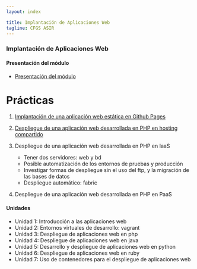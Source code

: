 ```yaml
---
layout: index

title: Implantación de Aplicaciones Web
tagline: CFGS ASIR
---
```


### Implantación de Aplicaciones Web

#### Presentación del módulo

* [Presentación del módulo](presentacion)


# Prácticas

1. [Implantación de una aplicación web estática en Github Pages](estatica)
2. [Despliegue de una aplicación web desarrollada en PHP en hosting compartido](php1)

3. Despliegue de una aplicación web desarrollada en PHP en IaaS
	* Tener dos servidores: web y bd
	* Posible automatización de los entornos de pruebas y producción
	* Investigar formas de despliegue sin el uso del ftp, y la migración de las bases de datos
	* Despliegue automático: fabric
4. Despliegue de una aplicación web desarrollada en PHP en PaaS

#### Unidades

* Unidad 1: Introducción a las aplicaciones web
* Unidad 2: Entornos virtuales de desarrollo: vagrant
* Unidad 3: Despliegue de aplicaciones web en php
* Unidad 4: Despliegue de aplicaciones web en java
* Unidad 5: Desarrollo y despliegue de aplicaciones web en python
* Unidad 6: Despliegue de aplicaciones web en ruby
* Unidad 7: Uso de contenedores para el despliegue de aplicaciones web

